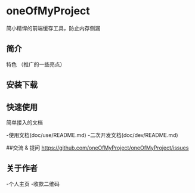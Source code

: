 # oneOfMyProject
简小精悍的前端缓存工具，防止内存侧漏

## 简介

特色 （推广的一些亮点）

## 安装下载


## 快速使用

简单接入的文档

-使用文档(doc/use/README.md)
-二次开发文档(doc/dev/README.md)

##交流 & 提问
https://github.com/oneOfMyProject/oneOfMyProject/issues

## 关于作者
-个人主页
-收款二维码
